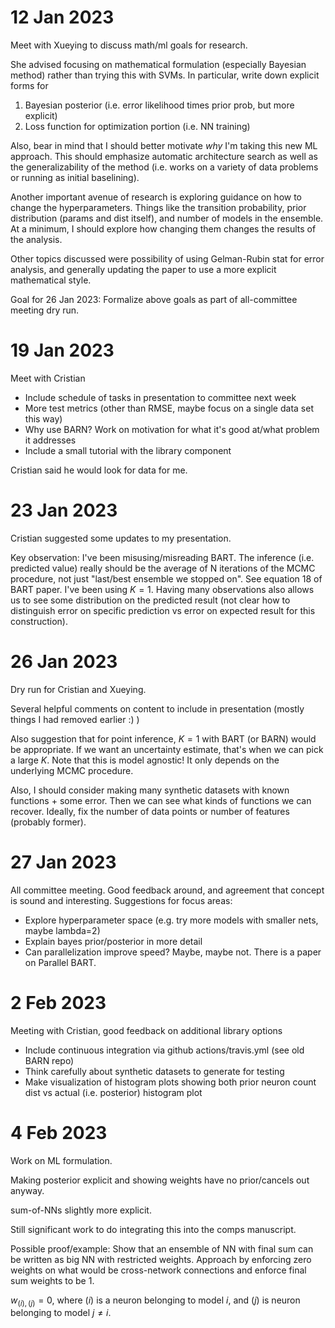 # 12 Jan 2023

Meet with Xueying to discuss math/ml goals for research.

She advised focusing on mathematical formulation (especially Bayesian method) rather than trying this with SVMs.  In particular, write down explicit forms for 

1. Bayesian posterior (i.e. error likelihood times prior prob, but more explicit)
2. Loss function for optimization portion (i.e. NN training)

Also, bear in mind that I should better motivate *why* I'm taking this new ML approach.  This should emphasize automatic architecture search as well as the generalizability of the method (i.e. works on a variety of data problems or running as initial baselining).

Another important avenue of research is exploring guidance on how to change the hyperparameters.  Things like the transition probability, prior distribution (params and dist itself), and number of models in the ensemble.  At a minimum, I should explore how changing them changes the results of the analysis.

Other topics discussed were possibility of using Gelman-Rubin stat for error analysis, and generally updating the paper to use a more explicit mathematical style.

Goal for 26 Jan 2023: Formalize above goals as part of all-committee meeting dry run.

# 19 Jan 2023

Meet with Cristian

* Include schedule of tasks in presentation to committee next week
* More test metrics (other than RMSE, maybe focus on a single data set this way)
* Why use BARN?  Work on motivation for what it's good at/what problem it addresses
* Include a small tutorial with the library component

Cristian said he would look for data for me.

# 23 Jan 2023

Cristian suggested some updates to my presentation.

Key observation: I've been misusing/misreading BART.  The inference (i.e. predicted value) really should be the average of N iterations of the MCMC procedure, not just "last/best ensemble we stopped on".  See equation 18 of BART paper.  I've been using $K = 1$.  Having many observations also allows us to see some distribution on the predicted result (not clear how to distinguish error on specific prediction vs error on expected result for this construction).

# 26 Jan 2023

Dry run for Cristian and Xueying.

Several helpful comments on content to include in presentation (mostly things I had removed earlier :) )

Also suggestion that for point inference, $K=1$ with BART (or BARN) would be appropriate.  If we want an uncertainty estimate, that's when we can pick a large $K$.  Note that this is model agnostic!  It only depends on the underlying MCMC procedure.

Also, I should consider making many synthetic datasets with known functions + some error.  Then we can see what kinds of functions we can recover.  Ideally, fix the number of data points or number of features (probably former).

# 27 Jan 2023

All committee meeting.  Good feedback around, and agreement that concept is sound and interesting.  Suggestions for focus areas:

* Explore hyperparameter space (e.g. try more models with smaller nets, maybe lambda=2)
* Explain bayes prior/posterior in more detail
* Can parallelization improve speed?  Maybe, maybe not.  There is a paper on Parallel BART.

# 2 Feb 2023

Meeting with Cristian, good feedback on additional library options

* Include continuous integration via github actions/travis.yml (see old BARN repo)
* Think carefully about synthetic datasets to generate for testing
* Make visualization of histogram plots showing both prior neuron count dist vs actual (i.e. posterior) histogram plot

# 4 Feb 2023

Work on ML formulation.

Making posterior explicit and showing weights have no prior/cancels out anyway.

sum-of-NNs slightly more explicit.

Still significant work to do integrating this into the comps manuscript.

Possible proof/example: Show that an ensemble of NN with final sum can be written as big NN with restricted weights.  Approach by enforcing zero weights on what would be cross-network connections and enforce final sum weights to be 1.  

$w_{(i),(j)} = 0$, where $(i)$ is a neuron belonging to model $i$, and $(j)$ is neuron belonging to model $j \neq i$.
